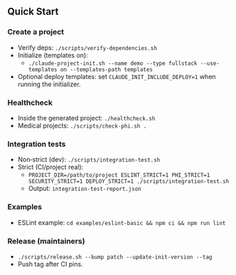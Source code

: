 ## Quick Start

### Create a project

- Verify deps: `./scripts/verify-dependencies.sh`
- Initialize (templates on):
  - `./claude-project-init.sh --name demo --type fullstack --use-templates on --templates-path templates`
- Optional deploy templates: set `CLAUDE_INIT_INCLUDE_DEPLOY=1` when running the initializer.

### Healthcheck

- Inside the generated project: `./healthcheck.sh`
- Medical projects: `./scripts/check-phi.sh .`

### Integration tests

- Non‑strict (dev): `./scripts/integration-test.sh`
- Strict (CI/project real):
  - `PROJECT_DIR=/path/to/project ESLINT_STRICT=1 PHI_STRICT=1 SECURITY_STRICT=1 DEPLOY_STRICT=1 ./scripts/integration-test.sh`
  - Output: `integration-test-report.json`

### Examples

- ESLint example: `cd examples/eslint-basic && npm ci && npm run lint`

### Release (maintainers)

- `./scripts/release.sh --bump patch --update-init-version --tag`
- Push tag after CI pins.
